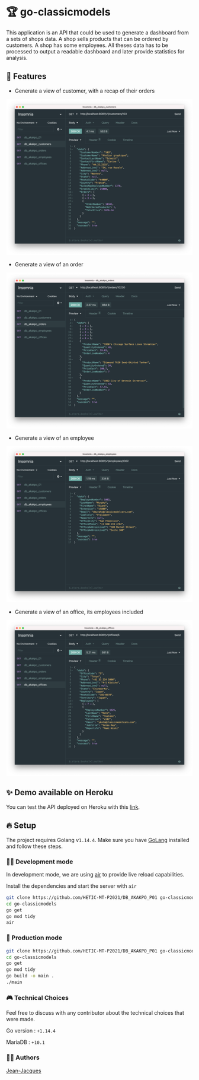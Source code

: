 # 🏆 go-classicmodels

This application is an API that could be used to generate a dashboard from a sets of shops data. A shop sells products that can be ordered by customers. A shop has some employees. All theses data has to be processed to output a readable dashboard and later provide statistics for analysis.

## 🌈 Features

- Generate a view of customer, with a recap of their orders

![Customer view](./previews/1-customer.png)

- Generate a view of an order

![Order view](./previews/2-order.png)

- Generate a view of an employee

![Employee view](./previews/3-employee.png)

- Generate a view of an office, its employees included

![Office view](./previews/4-office.png)

## ✨ Demo available on Heroku

You can test the API deployed on Heroku with this [link](https://arcane-tor-21715.herokuapp.com/v1/).

## 🔥 Setup

The project requires Golang v`1.14.4`. Make sure you have [GoLang](https://golang.org/dl) installed and follow these steps.

### 👨‍💻 Development mode

In development mode, we are using [air](https://github.com/cosmtrek/air) to provide live reload capabilities.

Install the dependencies and start the server with `air`

```sh
git clone https://github.com/HETIC-MT-P2021/DB_AKAKPO_P01 go-classicmodels
cd go-classicmodels
go get
go mod tidy
air
```

### 🚀 Production mode

```sh
git clone https://github.com/HETIC-MT-P2021/DB_AKAKPO_P01 go-classicmodels
cd go-classicmodels
go get
go mod tidy
go build -o main .
./main
```

### 🎮 Technical Choices

Feel free to discuss with any contributor about the technical choices that were made.

Go version : `+1.14.4`

MariaDB : `+10.1`

### 🏄‍♂️ Authors

[Jean-Jacques](https://github.com/gensjaak)
